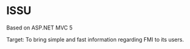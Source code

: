 # ISSU

Based on ASP.NET MVC 5

Target: To bring simple and fast information regarding FMI to its users. 
